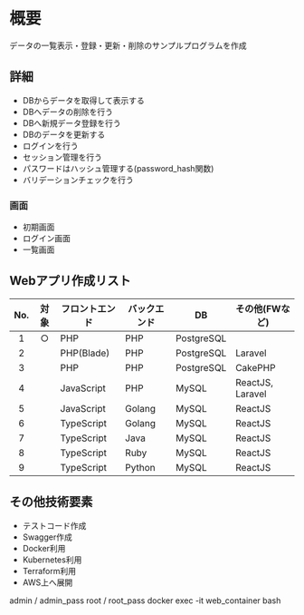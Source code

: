 # 概要
データの一覧表示・登録・更新・削除のサンプルプログラムを作成

## 詳細
- DBからデータを取得して表示する
- DBへデータの削除を行う
- DBへ新規データ登録を行う
- DBのデータを更新する
- ログインを行う
- セッション管理を行う
- パスワードはハッシュ管理する(password_hash関数)
- バリデーションチェックを行う

### 画面
- 初期画面
- ログイン画面
- 一覧画面

## Webアプリ作成リスト

|No.|対象| フロントエンド   | バックエンド | DB    | その他(FWなど) |
|:-:| :---: | ------ | ---- | ------- | ------- |
|1|○| PHP  | PHP   | PostgreSQL ||
|2|| PHP(Blade) | PHP | PostgreSQL | Laravel |
|3|| PHP | PHP | PostgreSQL | CakePHP |
|4|| JavaScript  | PHP | MySQL | ReactJS, Laravel |
|5|| JavaScript  | Golang | MySQL | ReactJS |
|6|| TypeScript  | Golang | MySQL | ReactJS |
|7|| TypeScript  | Java | MySQL | ReactJS |
|8|| TypeScript  | Ruby | MySQL | ReactJS |
|9|| TypeScript  | Python | MySQL | ReactJS |

## その他技術要素
- テストコード作成
- Swagger作成
- Docker利用
- Kubernetes利用
- Terraform利用
- AWS上へ展開



admin / admin_pass
root / root_pass
docker exec -it web_container bash